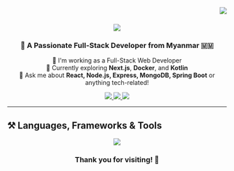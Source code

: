 <!-- Visitor Badge -->
<img align="right" src="https://visitor-badge.laobi.icu/badge?page_id=MyatThuraSoe" />

<h1 align="center">
  <img src="https://readme-typing-svg.herokuapp.com/?font=Righteous&size=35&center=true&vCenter=true&width=500&height=70&duration=4000&lines=Hi+There!+👋;+I'm+Myat+Thura+Soe!" />
</h1>

<h3 align="center">🚀 A Passionate Full-Stack Developer from Myanmar 🇲🇲</h3>

<p align="center">
  🔭 I'm working as a Full-Stack Web Developer <br />
  🌱 Currently exploring <strong>Next.js</strong>, <strong>Docker</strong>, and <strong>Kotlin</strong> <br />
  💬 Ask me about <strong>React, Node.js, Express, MongoDB, Spring Boot</strong> or anything tech-related!
</p>

<div align="center">
  <a href="mailto:myatthu.dev@gmail.com">
    <img src="https://img.shields.io/badge/Gmail-333333?style=for-the-badge&logo=gmail&logoColor=red" />
  </a>
  <a href="https://linkedin.com/in/myatthurasoe" target="_blank">
    <img src="https://img.shields.io/badge/LinkedIn-0077B5?style=for-the-badge&logo=linkedin&logoColor=white" />
  </a>
  <a href="https://myatthurasoe.github.io/portfolio/" target="_blank">
    <img src="https://img.shields.io/badge/Portfolio-FF5722?style=for-the-badge&logo=vercel&logoColor=white" />
  </a>
</div>

---

## ⚒️ Languages, Frameworks & Tools

<div align="center">
  <img src="https://skillicons.dev/icons?i=react,nodejs,express,java,spring,nextjs,mongodb,mysql,kotlin,php,git,docker,linux" />
</div>

<!---

## 📂 Highlight Projects

1. **Big Data Control System for University Student Records**  
   Built with Django, MySQL, HTML, CSS, and JavaScript.

2. **[Football News Blog](#)**  
   Built using Next.js, MongoDB & Cloudinary. Hosted on a VPS (Ubuntu OS, Nginx, PM2).

3. **[Diabetes Prediction Web App](#)**  
   Developed with Flask and Python ML libraries.

4. **[Burger Ordering App](https://glorytaste.netlify.app)**  
   Created with React, Node.js, Express, MongoDB, Webpack, SASS, Axios, OAuth2. Includes an Android app in Kotlin.

5. **[Personal Portfolio](https://myatthurasoe.github.io/portfolio/)**  
   Showcases my work using HTML, CSS, JavaScript, Node.js, Express.js, and MongoDB.

--->

<div align="center">
  <h3>Thank you for visiting! 🚀</h3>
</div>
